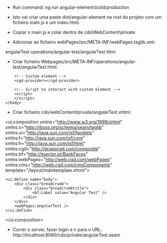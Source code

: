 - Run command:
ng run angular-element:build:production

- Isto vai criar uma paste dist/angular-element na root do projeto com um ficheiro main.js e um index.html.

- Copiar o main.js e colar dentro de cdo\WebContent\private.

- Adicionar ao ficheiro webPages/src/META-INF/webPages.taglib.xml:
<tag>
		<tag-name>angularTest</tag-name>
		<source>operations/angular-test/angularTest.html</source>
</tag>

- Criar ficheiro Webpages/src/META-INF/operations/angular-test/angularTest.html:
<html lang="en">
    <head>
        <meta charset="utf-8"></meta>
        <title>AngularElement</title>
        <meta name="viewport" content="width=device-width, initial-scale=1"></meta>
    </head>
    <body>
        <!-- Bundle file -->
        <script type="text/javascript" src="./main.js"></script>

        <!-- Custom element -->
        <cgd-provider></cgd-provider>

        <!-- Script to interact with custom element -->
        <script>
        </script>
    </body>
</html>

- Criar ficheiro cdo/webContent/private/angularTest.xhtml:
<!DOCTYPE html PUBLIC "-//W3C//DTD XHTML 1.0 Transitional//EN"
    "http://www.w3.org/TR/xhtml1/DTD/xhtml1-transitional.dtd">
<ui:composition xmlns="http://www.w3.org/1999/xhtml"
	xmlns:s="http://jboss.org/schema/seam/taglib"
	xmlns:ui="http://java.sun.com/jsf/facelets"
	xmlns:f="http://java.sun.com/jsf/core"
	xmlns:h="http://java.sun.com/jsf/html"
	xmlns:cgd="http://grupocgd.com/composite"
	xmlns:bf="http://itsector.pt/BankFaces"
	xmlns:webPages="http://web.cgd.com/webPages"
	xmlns:cms="http://web.cgd.com/cmsComponents"
	template="/layout/maintemplate.xhtml">
	
	<ui:define name="body">
		<div class="breadcrumb">
			<div class="breadcrumbtitle">
				<bf:Label value="Angular Test" />
			</div>
		</div>
		<webPages:angularTest />	
	</ui:define>

</ui:composition>

- Correr o server, fazer login e ir para o URL: http://localhost:8080/cdo/private/angularTest.seam